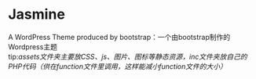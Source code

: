 # Jasmine
A WordPress Theme produced by bootstrap：一个由bootstrap制作的Wordpress主题<br>
tip:*assets文件夹主要放CSS、js、图片、图标等静态资源，inc文件夹放自己的PHP代码（供在function文件里调用，这样能减小function文件的大小）*
